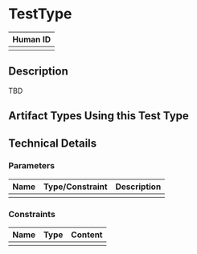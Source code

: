 # TestType

| Human ID|
| ----------------------|
|  |

## Description
TBD

## Artifact Types Using this Test Type


## Technical Details
### Parameters
| Name                  |Type/Constraint    | Description |
| ----------------------|-------------------| ----------- |
||||

### Constraints
| Name       | Type           | Content     |
| -----------|----------------| ----------- |
||||
